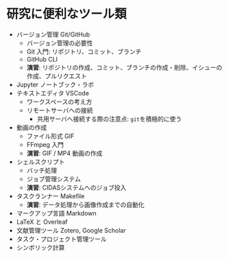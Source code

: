 # 研究に便利なツール類

- バージョン管理 Git/GitHub
  - バージョン管理の必要性
  - Git 入門: リポジトリ、コミット、ブランチ
  - GitHub CLI
  - **演習**: リポジトリの作成、コミット、ブランチの作成・削除、イシューの作成、プルリクエスト
- Jupyter ノートブック・ラボ
- テキストエディタ VSCode
  - ワークスペースの考え方
  - リモートサーバへの接続
    - 共用サーバへ接続する際の注意点: `git`を積極的に使う
- 動画の作成
  - ファイル形式 GIF
  - FFmpeg 入門
  - **演習**: GIF / MP4 動画の作成
- シェルスクリプト
  - バッチ処理
  - ジョブ管理システム
  - **演習**: CIDASシステムへのジョブ投入
- タスクランナー Makefile
  - **演習**: データ処理から画像作成までの自動化
- マークアップ言語 Markdown
- LaTeX と Overleaf
- 文献管理ツール Zotero, Google Scholar
- タスク・プロジェクト管理ツール
- シンボリック計算
